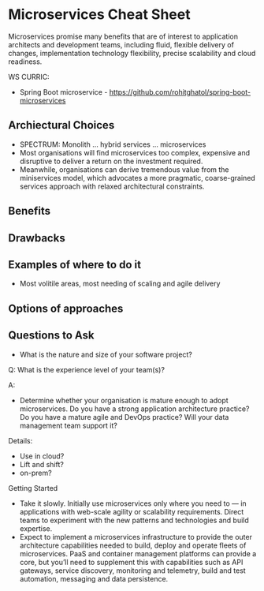 # Microservices Cheat Sheet

Microservices promise many benefits that are of interest to application architects and development teams, including fluid, flexible delivery of changes, implementation technology flexibility, precise scalability and cloud readiness.

WS CURRIC:

  - Spring Boot microservice - https://github.com/rohitghatol/spring-boot-microservices

## Archiectural Choices

- SPECTRUM: Monolith ... hybrid services ...  microservices
- Most organisations will find microservices too complex, expensive and disruptive to deliver a return on the investment required. 
- Meanwhile, organisations can derive tremendous value from the miniservices model, which advocates a more pragmatic, coarse-grained services approach with relaxed architectural constraints. 

## Benefits

## Drawbacks

## Examples of where to do it

- Most volitile areas, most needing of scaling and agile delivery

## Options of approaches


## Questions to Ask

- What is the nature and size of your software project? 

Q: What is the experience level of your team(s)?

A: 

- Determine whether your organisation is mature enough to adopt microservices. Do you have a strong application architecture practice? Do you have a mature agile and DevOps practice? Will your data management team support it?



Details:
 
  - Use in cloud?
  - Lift and shift?
  - on-prem?


  Getting Started
  
  - Take it slowly. Initially use microservices only where you need to — in applications with web-scale agility or scalability requirements. Direct teams to experiment with the new patterns and technologies and build expertise.
  - Expect to implement a microservices infrastructure to provide the outer architecture capabilities needed to build, deploy and operate fleets of microservices. PaaS and container management platforms can provide a core, but you’ll need to supplement this with capabilities such as API gateways, service discovery, monitoring and telemetry, build and test automation, messaging and data persistence.
